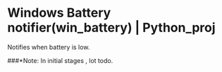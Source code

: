 # Windows Battery notifier(win_battery) | Python_proj

Notifies when battery is low.

###*Note:
 In initial stages , lot todo.
